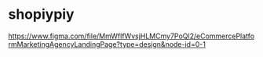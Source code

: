 # shopiypiy

https://www.figma.com/file/MmWflfWvsjHLMCmy7PoQl2/eCommercePlatformMarketingAgencyLandingPage?type=design&node-id=0-1
